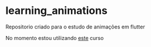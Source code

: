 # learning_animations

Repositorio criado para o estudo de animações em flutter

No momento estou utilizando [este](https://courses.funwith.app/p/mastering-animation-in-flutter) curso

